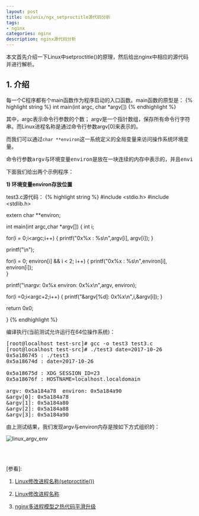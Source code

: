 ```yaml
---
layout: post
title: os/unix/ngx_setproctitle源代码分析
tags:
- nginx
categories: nginx
description: nginx源代码分析
---
```



本文首先介绍一下Linux中setproctitle()的原理，然后给出nginx中相应的源代码并进行解析。


<!-- more -->


## 1. 介绍

每一个C程序都有个main函数作为程序启动的入口函数。main函数的原型是：
{% highlight string %}
int main(int argc, char *argv[])
{% endhighlight %}

其中，argc表示命令行参数的个数； argv是一个指针数组，保存所有命令行字符串。而Linux进程名称是通过命令行参数argv[0]来表示的。

而我们可以通过```char **environ```这一系统定义的全局变量来访问操作系统环境变量。
<pre>
命令行参数argv与环境变量environ是放在一块连续的内存中表示的，并且environ仅跟在argv后面。
</pre>

下面我们给出两个示例程序：

**1) 环境变量environ存放位置**

test3.c源代码：
{% highlight string %}
#include <stdio.h>
#include <stdlib.h>

extern char **environ;

int main(int argc,char *argv[])
{
   int i;

   for(i = 0;i<argc;i++)
   {
        printf("0x%x : %s\n",argv[i], argv[i]);
   }

   printf("\n");

   for(i = 0; environ[i] && i < 2; i++)
   {
        printf("0x%x : %s\n",environ[i], environ[i]);  
   }

   printf("\nargv: 0x%x  environ: 0x%x\n",argv, environ);
   
   for(i =0;i<argc+2;i++)
   {
      printf("&argv[%d]: 0x%x\n",i,&argv[i]);
   }

   return 0x0;

}
{% endhighlight %} 

编译执行(当前测试允许运行在64位操作系统)：
<pre>
[root@localhost test-src]# gcc -o test3 test3.c
[root@localhost test-src]# ./test3 date=2017-10-26
0x5a186745 : ./test3
0x5a18674d : date=2017-10-26

0x5a18675d : XDG_SESSION_ID=23
0x5a18676f : HOSTNAME=localhost.localdomain

argv: 0x5a184a78  environ: 0x5a184a90
&argv[0]: 0x5a184a78
&argv[1]: 0x5a184a80
&argv[2]: 0x5a184a88
&argv[3]: 0x5a184a90
</pre>


由上测试结果，我们发现argv与environ内存是按如下方式组织的：

![linux_argv_env](https://ivanzz1001.github.io/records/assets/img/linux/linux_argv_env.png)




<br />
<br />

[参看]:


1. [Linux修改进程名称(setproctitle())](http://blog.csdn.net/fivedoumi/article/details/51144086)

2. [Linux修改进程名称](http://www.cnblogs.com/lisuyun/articles/6549894.html)

3. [nginx多进程模型之热代码平滑升级](http://blog.csdn.net/brainkick/article/details/7192144)




<br />
<br />
<br />

